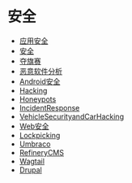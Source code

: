 <!--
 * @Author: OCEAN.GZY
 * @Date: 2023-07-26 15:49:24
 * @LastEditors: OCEAN.GZY
 * @LastEditTime: 2023-07-26 15:49:43
 * @FilePath: /awesome-dev-cn/docs/safe.md
 * @Description: 注释信息
-->
# 安全

  * [应用安全](awesome/awesome-appsec.md)
  * [安全](awesome/awesome-security.md)
  * [夺旗赛](awesome/awesome-ctf.md)
  * [恶意软件分析](awesome/awesome-malware-analysis.md)
  * [Android安全](awesome/android-security-awesome.md)
  * [Hacking](awesome/awesome-hacking.md)
  * [Honeypots](awesome/awesome-honeypots.md)
  * [IncidentResponse](awesome/awesome-incident-response.md)
  * [VehicleSecurityandCarHacking](awesome/awesome-vehicle-security.md)
  * [Web安全](awesome/awesome-web-security.md)
  * [Lockpicking](awesome/awesome-lockpicking.md)
  * [Umbraco](awesome/awesome-umbraco.md)
  * [RefineryCMS](awesome/awesome-refinerycms.md)
  * [Wagtail](awesome/awesome-wagtail.md)
  * [Drupal](awesome/awesome-drupal.md)